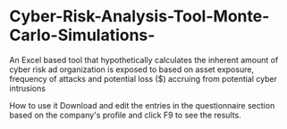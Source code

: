# Cyber-Risk-Analysis-Tool-Monte-Carlo-Simulations-
An Excel based tool that hypothetically calculates the inherent amount of cyber risk ad organization is exposed to based on asset exposure, frequency of attacks and potential loss ($) accruing from potential cyber intrusions

How to use it
Download and edit the entries in the questionnaire section based on the company's profile and click F9 to see the results.
